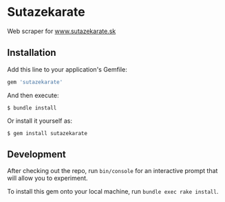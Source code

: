 # Sutazekarate

Web scraper for www.sutazekarate.sk

## Installation

Add this line to your application's Gemfile:

```ruby
gem 'sutazekarate'
```

And then execute:

    $ bundle install

Or install it yourself as:

    $ gem install sutazekarate

## Development

After checking out the repo, run `bin/console` for an interactive prompt that will allow you to experiment.

To install this gem onto your local machine, run `bundle exec rake install`.
